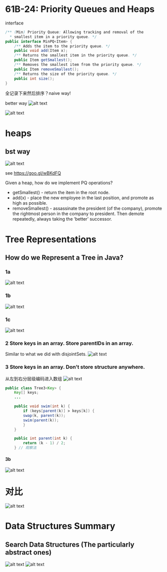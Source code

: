 # 61B-24: Priority Queues and Heaps

interface

```java
/** (Min) Priority Queue: Allowing tracking and removal of the
  * smallest item in a priority queue. */
public interface MinPQ<Item> {
	/** Adds the item to the priority queue. */
	public void add(Item x);
	/** Returns the smallest item in the priority queue. */
	public Item getSmallest();
	/** Removes the smallest item from the priority queue. */
	public Item removeSmallest();
	/** Returns the size of the priority queue. */
	public int size();
}
```
全记录下来然后排序？naive way!

better way
![alt text](image.png)

![alt text](image-1.png)
# heaps
## bst way
![alt text](image-2.png)

see https://goo.gl/wBKdFQ 

Given a heap, how do we implement PQ operations?
- getSmallest() - return the item in the root node.
- add(x) - place the new employee in the last position, and promote as high as possible.
- removeSmallest() - assassinate the president (of the company), promote the rightmost person in the company to president. Then demote repeatedly, always taking the ‘better’ successor.


# Tree Representations
## How do we Represent a Tree in Java? 
### 1a
![alt text](image-3.png)

### 1b
![alt text](image-4.png)

### 1c
![alt text](image-5.png)

### 2  Store keys in an array. Store parentIDs in an array.
Similar to what we did with disjointSets.
![alt text](image-6.png)

### 3 Store keys in an array. Don’t store structure anywhere.
从左到右分层级编码进入数组
![alt text](image-7.png)

```java
public class Tree3<Key> {
    Key[] keys;
    ...

    public void swim(int k) {
        if (keys[parent(k)] ≻ keys[k]) {
        swap(k, parent(k));
        swim(parent(k));              
        }
    }

    public int parent(int k) {
        return (k - 1) / 2;
    } // 观察法
```

#### 3b
![alt text](image-8.png)

# 对比
![alt text](image-9.png)

# Data Structures Summary
## Search Data Structures (The particularly abstract ones)
![alt text](image-10.png)
![alt text](image-11.png)
